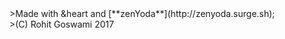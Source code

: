 <footer class="gridFoot">
>Made with &heart and [**zenYoda**](http://zenyoda.surge.sh);<br>
>(C) Rohit Goswami 2017
</footer>

<script>
    var link = document.createElement( 'link' );
    link.rel = 'stylesheet';
    link.type = 'text/css';
    link.href = window.location.search.match( /print-pdf/gi ) ? 'css/print/pdf.css' : 'css/print/paper.css';
    document.getElementsByTagName( 'head' )[0].appendChild( link );
</script>